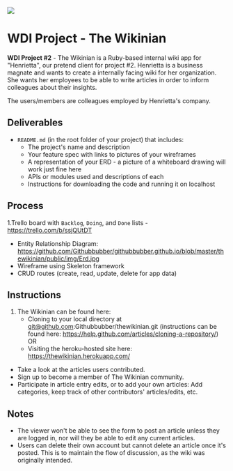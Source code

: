 ![](https://raw.githubusercontent.com/Githubbubber/githubbubber.github.io/master/thewikinian/public/img/thewiki.png)

# WDI Project - The Wikinian

**WDI Project #2** - The Wikinian is a Ruby-based internal wiki app for "Henrietta", 
our pretend client for project #2. Henrietta is a business magnate and wants to create a internally facing wiki for her organization. She wants her employees to be able to write articles in order to inform colleagues about their insights.

The users/members are colleagues employed by Henrietta's company.

## Deliverables

* `README.md` (in the root folder of your project) that includes:
  * The project's name and description
  * Your feature spec with links to pictures of your wireframes
  * A representation of your ERD - a picture of a whiteboard drawing will work
  just fine here
  * APIs or modules used and descriptions of each
  * Instructions for downloading the code and running it on localhost


## Process

1.Trello board with `Backlog`, `Doing`, and `Done` lists
    - https://trello.com/b/ssjQUtDT
- Entity Relationship Diagram: https://github.com/Githubbubber/githubbubber.github.io/blob/master/thewikinian/public/img/Erd.jpg
- Wireframe using Skeleton framework
- CRUD routes (create, read, update, delete for app data)


## Instructions
1. The Wikinian can be found here: 
    - Cloning to your local directory at git@github.com:Githubbubber/thewikinian.git (instructions can be found here: https://help.github.com/articles/cloning-a-repository/)
        OR
    - Visiting the heroku-hosted site here: https://thewikinian.herokuapp.com/
- Take a look at the articles users contributed. 
- Sign up to become a member of The Wikinian community.
- Participate in article entry edits, or to add your own articles: Add categories, keep track of other contributors' articles/edits, etc.


## Notes
- The viewer won't be able to see the form to post an article unless they are logged in, nor will they be able to edit any current articles.
- Users can delete their own account but cannot delete an article once it's posted. This is to maintain the flow of discussion, as the wiki was originally intended.
